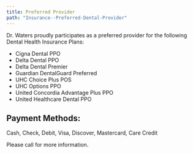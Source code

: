 ```yaml
---
title: Preferred Provider
path: "Insurance--Preferred-Dental-Provider"
---
```

Dr. Waters proudly participates as a preferred provider for the following Dental Health Insurance Plans:

* Cigna Dental PPO
* Delta Dental PPO
* Delta Dental Premier
* Guardian DentalGuard Preferred
* UHC Choice Plus POS
* UHC Options PPO
* United Concordia Advantage Plus PPO
* United Healthcare Dental PPO

## Payment Methods:

Cash, Check, Debit, Visa, Discover, Mastercard, Care Credit

Please call for more information.
